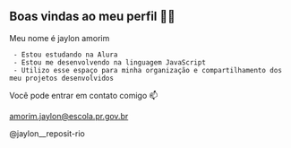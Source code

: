 ## Boas vindas ao meu perfil 💙💙

Meu nome é jaylon amorim

     - Estou estudando na Alura
     - Estou me desenvolvendo na linguagem JavaScript
     - Utilizo esse espaço para minha organização e compartilhamento dos meu projetos desenvolvidos

Você pode entrar em contato comigo 📫

amorim.jaylon@escola.pr.gov.br

@jaylon__reposit-rio
